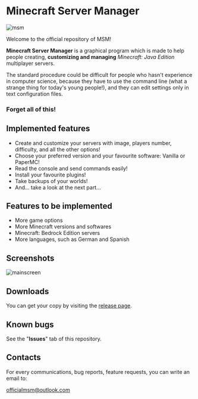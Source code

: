 # Minecraft Server Manager

![msm](https://user-images.githubusercontent.com/57314207/193129939-41ca9ac5-ee3e-4409-b08d-24bdf59db588.png)


Welcome to the official repository of MSM!

**Minecraft Server Manager** is a graphical program which is made to help people creating, **customizing and managing** _Minecraft: Java Edition_ multiplayer servers.

The standard procedure could be difficult for people who hasn't experience in computer science, because they have to use the command line (what a strange thing for today's young people!), and they can edit settings only in text configuration files.

### Forget all of this! 

## Implemented features

 - Create and customize your servers with image, players number, difficulty, and all the other options!
 - Choose your preferred version and your favourite software: Vanilla or PaperMC!
 - Read the console and send commands easily!
 - Install your favourite plugins!
 - Take backups of your worlds!
 - And... take a look at the next part...
 
## Features to be implemented

 - More game options
 - More Minecraft versions and softwares
 - Minecraft: Bedrock Edition servers
 - More languages, such as German and Spanish
 
## Screenshots

![mainscreen](https://i.ibb.co/GFtsPHb/schermata-principale-censurato.jpg)
 
## Downloads

You can get your copy by visiting the [release page](https://github.com/maurotramonti/msm/releases/latest).

## Known bugs

See the "**Issues**" tab of this repository.
 
## Contacts

For every communications, bug reports, feature requests, you can write an email to:

[officialmsm@outlook.com](mailto:officialmsm@outlook.com)
